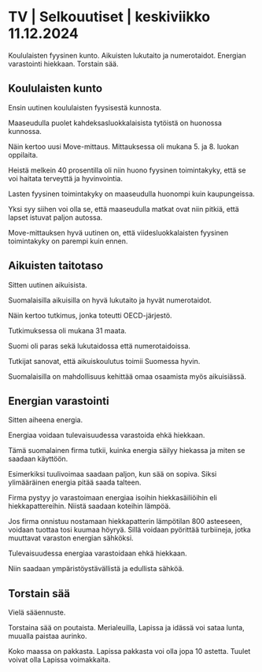 # TV \| Selkouutiset \| keskiviikko 11.12.2024

Koululaisten fyysinen kunto. Aikuisten lukutaito ja numerotaidot. Energian varastointi hiekkaan. Torstain sää.

## Koululaisten kunto

Ensin uutinen koululaisten fyysisestä kunnosta.

Maaseudulla puolet kahdeksasluokkalaisista tytöistä on huonossa kunnossa.

Näin kertoo uusi Move-mittaus. Mittauksessa oli mukana 5. ja 8. luokan oppilaita.

Heistä melkein 40 prosentilla oli niin huono fyysinen toimintakyky, että se voi haitata terveyttä ja hyvinvointia.

Lasten fyysinen toimintakyky on maaseudulla huonompi kuin kaupungeissa.

Yksi syy siihen voi olla se, että maaseudulla matkat ovat niin pitkiä, että lapset istuvat paljon autossa.

Move-mittauksen hyvä uutinen on, että viidesluokkalaisten fyysinen toimintakyky on parempi kuin ennen.

## Aikuisten taitotaso

Sitten uutinen aikuisista.

Suomalaisilla aikuisilla on hyvä lukutaito ja hyvät numerotaidot.

Näin kertoo tutkimus, jonka toteutti OECD-järjestö.

Tutkimuksessa oli mukana 31 maata.

Suomi oli paras sekä lukutaidossa että numerotaidoissa.

Tutkijat sanovat, että aikuiskoulutus toimii Suomessa hyvin.

Suomalaisilla on mahdollisuus kehittää omaa osaamista myös aikuisiässä.

## Energian varastointi

Sitten aiheena energia.

Energiaa voidaan tulevaisuudessa varastoida ehkä hiekkaan.

Tämä suomalainen firma tutkii, kuinka energia säilyy hiekassa ja miten se saadaan käyttöön.

Esimerkiksi tuulivoimaa saadaan paljon, kun sää on sopiva. Siksi ylimääräinen energia pitää saada talteen.

Firma pystyy jo varastoimaan energiaa isoihin hiekkasäiliöihin eli hiekkapattereihin. Niistä saadaan koteihin lämpöä.

Jos firma onnistuu nostamaan hiekkapatterin lämpötilan 800 asteeseen, voidaan tuottaa tosi kuumaa höyryä. Sillä voidaan pyörittää turbiineja, jotka muuttavat varaston energian sähköksi.

Tulevaisuudessa energiaa varastoidaan ehkä hiekkaan.

Niin saadaan ympäristöystävällistä ja edullista sähköä.

## Torstain sää

Vielä sääennuste.

Torstaina sää on poutaista. Merialeuilla, Lapissa ja idässä voi sataa lunta, muualla paistaa aurinko.

Koko maassa on pakkasta. Lapissa pakkasta voi olla jopa 10 astetta. Tuulet voivat olla Lapissa voimakkaita.

